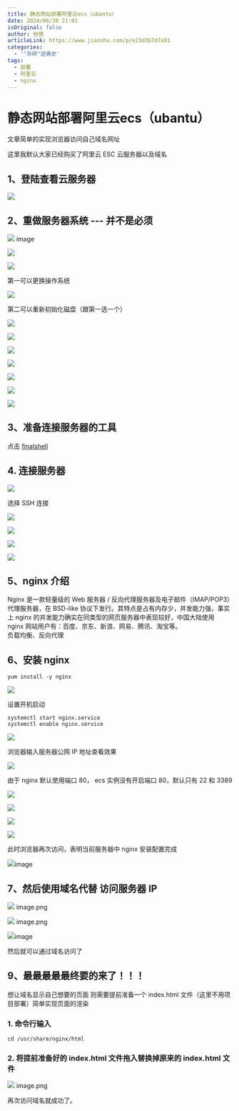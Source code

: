 ```yaml
---
title: 静态网站部署阿里云ecs（ubantu）
date: 2024/06/20 21:01
isOriginal: false
author: 他佬
articleLink: https://www.jianshu.com/p/e23d3b7d7a91
categories:
  - '"杂碎"逆袭史'
tags:
  - 部署
  - 阿里云
  - nginx
---
```


# 静态网站部署阿里云ecs（ubantu）

文章简单的实现浏览器访问自己域名网址

这里我默认大家已经购买了阿里云 ESC 云服务器以及域名

## 1、登陆查看云服务器


![](../../../../../public/img/2024/e14c99f58ab68f73e38aafee36d26c65_MD5.webp)
## 2、重做服务器系统 --- 并不是必须

![](../../../../../public/img/2024/89dec7c7662671f993f9be26488d0a67_MD5.webp) image

![](../../../../../public/img/2024/88d27bbab6a9349883ad1d5739f3e627_MD5.webp)

![](../../../../../public/img/2024/329108a209c420eb5d62b25673a92549_MD5.webp) 

第一可以更换操作系统

![](../../../../../public/img/2024/3c27e70957fd7a0770a92612be1a29a5_MD5.webp)

第二可以重新初始化磁盘（跟第一选一个）

![](../../../../../public/img/2024/54458d1203538b47e079d4478d703a81_MD5.webp)

![](../../../../../public/img/2024/ed038b9756429efd323fedb04fea5d9b_MD5.webp)

![](../../../../../public/img/2024/4bb52a9cf23441ca9d0c11b283fa10c3_MD5.webp)

![](../../../../../public/img/2024/deed813d72931b2dc9cf6ce4793c792e_MD5.webp)

![](../../../../../public/img/2024/ea3f1933280dec6230097bf6ef8c9fc8_MD5.webp)

![](../../../../../public/img/2024/b394b17fe40c09e0f0894a786a0e6381_MD5.webp) 

![](../../../../../public/img/2024/d08caec1d9df1aa2e58b649b4e8b58a0_MD5.webp) 

## 3、准备连接服务器的工具


点击 [finalshell](https://links.jianshu.com/go?to=http%3A%2F%2Fmydown.yesky.com%2Fpcsoft%2F413551229.html) 

## 4. 连接服务器


![](../../../../../public/img/2024/441660fd304b9fbe2219224cfc183edc_MD5.webp)

选择 SSH 连接

![](../../../../../public/img/2024/58994c38cb5ae1772ba46728b21dcaf2_MD5.webp) 

![](../../../../../public/img/2024/38ca2b77fa64883090d276a07ed09ee1_MD5.webp) 

![](../../../../../public/img/2024/901475c287f3d7ba4e59a0083b5e4252_MD5.webp)

![](../../../../../public/img/2024/2025c731fbd9ad120ba1cc67438b044d_MD5.webp) 
## 5、nginx 介绍

Nginx 是一款轻量级的 Web 服务器 / 反向代理服务器及电子邮件（IMAP/POP3）代理服务器，在 BSD-like 协议下发行。其特点是占有内存少，并发能力强，事实上 nginx 的并发能力确实在同类型的网页服务器中表现较好，中国大陆使用 nginx 网站用户有：百度、京东、新浪、网易、腾讯、淘宝等。  
负载均衡、反向代理

## 6、安装 nginx


```
yum install -y nginx
```

![](../../../../../public/img/2024/ebbf75475c650b9e5e4400110efa6b6b_MD5.webp) 

设置开机启动

```
systemctl start nginx.service
systemctl enable nginx.service
```

![](../../../../../public/img/2024/ac9217a36d318db24c84ba386cd5d6f2_MD5.webp) 

浏览器输入服务器公网 IP 地址查看效果

![](../../../../../public/img/2024/6f2f29fc796713898f9a53b2c9799cef_MD5.webp)

由于 nginx 默认使用端口 80， ecs 实例没有开启端口 80，默认只有 22 和 3389

![](../../../../../public/img/2024/3842f6796a53859614e0476cce0a492a_MD5.webp)

![](../../../../../public/img/2024/7bf5f96f9fc69f3df9a576e5a994f892_MD5.webp)

![](../../../../../public/img/2024/aa78f6ad7915eef8a86698017a961dbf_MD5.webp)

![](../../../../../public/img/2024/62147a03ce34408f71ab22c095fa8391_MD5.webp)

此时浏览器再次访问，表明当前服务器中 nginx 安装配置完成

![](../../../../../public/img/2024/ab7a8a0742fe29acdcfa9ad27cd3bfe0_MD5.webp)image

## 7、然后使用域名代替 访问服务器 IP


![](../../../../../public/img/2024/80c252f5df91130bb08eaccfb44deb1b_MD5.webp) image.png

![](../../../../../public/img/2024/9038cdfc919b8f4af0a15b261c447624_MD5.webp) image.png

![](../../../../../public/img/2024/bf009ca42ccab4a5b5c68cb19ee62962_MD5.webp)image

然后就可以通过域名访问了

## 9、最最最最最终要的来了！！！


想让域名显示自己想要的页面 则需要提前准备一个 index.html 文件（这里不用项目部署）简单实现页面的渲染

### 1. 命令行输入

```
cd /usr/share/nginx/html
```

### 2. 将提前准备好的 index.html 文件拖入替换掉原来的 index.html 文件

![](../../../../../public/img/2024/018e6dfed0bb11974b8fde7017c521cd_MD5.webp) image.png

再次访问域名就成功了。

